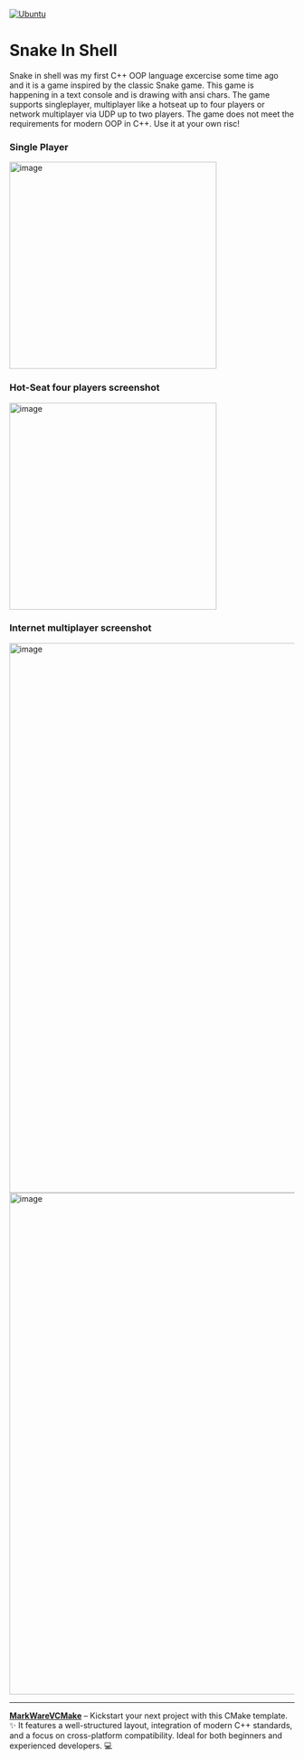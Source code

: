 [![Ubuntu](https://github.com/tomasmark79/snake-in-shell-cpp/actions/workflows/ubuntu.yml/badge.svg)](https://github.com/tomasmark79/snake-in-shell-cpp/actions/workflows/ubuntu.yml)

# Snake In Shell

Snake in shell was my first C++ OOP language excercise some time ago and it is a game inspired by the classic Snake game. This game is happening in a text console and is drawing with ansi chars. The game supports singleplayer, multiplayer like a hotseat up to four players or network multiplayer via UDP up to two players. The game does not meet the requirements for modern OOP in C++. Use it at your own risc!

### Single Player

<img width="366" alt="image" src="https://github.com/user-attachments/assets/34a80fc8-60af-45ab-aed4-7f7dadfe4edb">

### Hot-Seat four players screenshot

<img width="366" alt="image" src="https://github.com/user-attachments/assets/330b87ac-57bc-456d-a74f-0b2e5c6d7673">

### Internet multiplayer screenshot

<img width="972" alt="image" src="https://github.com/user-attachments/assets/1bcb0d2f-f442-4a26-a35f-19c53476674a">
<img width="887" alt="image" src="https://github.com/user-attachments/assets/715ce396-6a9a-4409-bdbb-8adb074e95b7">

--- 

**[MarkWareVCMake](https://github.com/tomasmark79/MarkWareVCMake)** – Kickstart your next project with this CMake template. ✨ It features a well-structured layout, integration of modern C++ standards, and a focus on cross-platform compatibility. Ideal for both beginners and experienced developers. 💻




